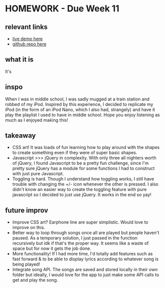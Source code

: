 # HOMEWORK - Due Week 11

## relevant links
- [live demo here](http://mochadroppe.me/iPod)
- [github repo here](https://github.com/ml4963/ml4963.github.io/blob/master/iPod.html)

## what it is
It's 

## inspo

When I was in middle school, I was sadly mugged at a train station and robbed of my iPod. Inspired by this experience, I decided to replicate my iPod (in the form of an iPod Nano, which I also had, strangely) and have it play the playlist I used to have in middle school. Hope you enjoy listening as much as I enjoyed making this!


## takeaway

- CSS art! It was loads of fun learning how to play around with the shapes to create something even if they were of super basic shapes.
- Javascript >>> jQuery in complexity. With only three all nighters worth of jQuery, I found Javascript to be a pretty fun challenge, since I'm pretty sure jQuery has a module for some functions I had to construct with just pure Javascript.
- Toggling is hard. Though I understand how toggling works, I still have trouble with changing the +/- icon whenever the other is pressed. I also didn't know an easier way to create the toggling feature with pure javascript so I decided to just use jQuery. It works in the end so yay!

## future improv

- Improve CSS art? Earphone line are super simplistic. Would love to improve on this.
- Better way to loop through songs once all are played but people haven't paused. As a temporary solution, I just passed in the function recursively but idk if that's the proper way. It seems like a waste of space but for now it gets the job done.
- More functionality! If I had more time, I'd totally add features such as fast forward & to be able to display lyrics according to whatever song is being played!
- Integrate song API. The songs are saved and stored locally in their own folder but ideally, I would love for the app to just make some API calls to get and play the song.